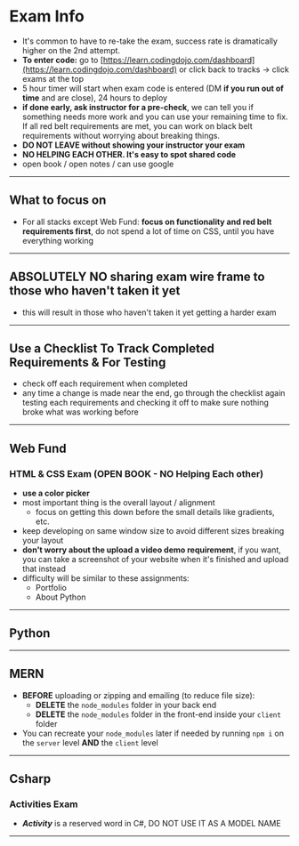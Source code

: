 # Exam Info

- It's common to have to re-take the exam, success rate is dramatically higher on the 2nd attempt.
- **To enter code:** go to [https://learn.codingdojo.com/dashboard](https://learn.codingdojo.com/dashboard) or click back to tracks -> click exams at the top
- 5 hour timer will start when exam code is entered (DM **if you run out of time** and are close), 24 hours to deploy
- **if done early, ask instructor for a pre-check**, we can tell you if something needs more work and you can use your remaining time to fix. If all red belt requirements are met, you can work on black belt requirements without worrying about breaking things.
- **DO NOT LEAVE without showing your instructor your exam**
- **NO HELPING EACH OTHER. It's easy to spot shared code**
- open book / open notes / can use google

---

## What to focus on

- For all stacks except Web Fund: **focus on functionality and red belt requirements first**, do not spend a lot of time on CSS, until you have everything working

---

## ABSOLUTELY NO sharing exam wire frame to those who haven't taken it yet

- this will result in those who haven't taken it yet getting a harder exam

---

## Use a Checklist To Track Completed Requirements & For Testing

- check off each requirement when completed
- any time a change is made near the end, go through the checklist again testing each requirements and checking it off to make sure nothing broke what was working before

---

## Web Fund

### HTML & CSS Exam (**OPEN BOOK** - NO Helping Each other)

- **use a color picker**
- most important thing is the overall layout / alignment
  - focus on getting this down before the small details like gradients, etc.
- keep developing on same window size to avoid different sizes breaking your layout
- **don't worry about the upload a video demo requirement**, if you want, you can take a screenshot of your website when it's finished and upload that instead
- difficulty will be similar to these assignments:
  - Portfolio
  - About Python

---

## Python

---

## MERN

- **BEFORE** uploading or zipping and emailing (to reduce file size):
  - **DELETE** the `node_modules` folder in your back end
  - **DELETE** the `node_modules` folder in the front-end inside your `client` folder
- You can recreate your `node_modules` later if needed by running `npm i` on the `server` level **AND** the `client` level

---

## Csharp

### Activities Exam

- **_Activity_** is a reserved word in C#, DO NOT USE IT AS A MODEL NAME

---

